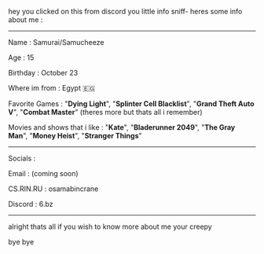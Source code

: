 hey you clicked on this from discord you little info sniff- heres some info about me : 
___________________________________________________________________________

Name : Samurai/Samucheeze

Age : 15

Birthday : October 23

Where im from : Egypt 🇪🇬

Favorite Games : "**Dying Light**", "**Splinter Cell Blacklist**", "**Grand Theft Auto V**", "**Combat Master**" (theres more but thats all i remember)

Movies and shows that i like : "**Kate**", "**Bladerunner 2049**", "**The Gray Man**", "**Money Heist**", "**Stranger Things**"

__________________________________________________________________________________________________________________

Socials :

Email : (coming soon)

CS.RIN.RU : osamabincrane

Discord : 6.bz

__________________________________________________________________________________________________________________

alright thats all if you wish to know more about me your creepy 

bye bye
